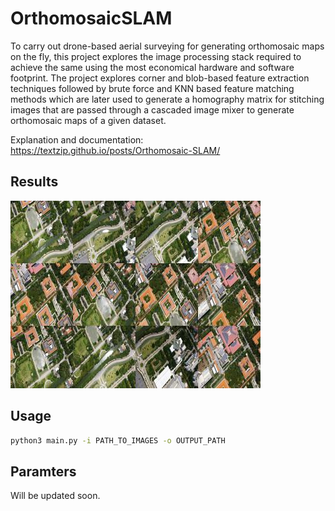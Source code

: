 # OrthomosaicSLAM
 
To carry out drone-based aerial surveying for generating orthomosaic maps on the fly, this project explores the image processing stack required to achieve the same using the most economical hardware and software footprint. The project explores corner and blob-based feature extraction techniques followed by brute force and KNN based feature matching methods which are later used to generate a homography matrix for stitching images that are passed through a cascaded image mixer to generate orthomosaic maps of a given dataset.

Explanation and documentation: https://textzip.github.io/posts/Orthomosaic-SLAM/

## Results
![Image1](/images/city_input.jpg)

## Usage
```bash
python3 main.py -i PATH_TO_IMAGES -o OUTPUT_PATH
```

## Paramters
Will be updated soon. 
